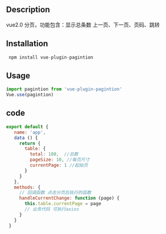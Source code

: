 
## Description

vue2.0 分页，功能包含：显示总条数 上一页、下一页、页码、跳转

## Installation

```javascript
 npm install vue-plugin-pagintion
```

## Usage

```javascript
import pagintion from 'vue-plugin-pagintion'
Vue.use(pagintion)
```

## code

```javascript
export default {
   name: 'app',
   data () {
     return {
       table: {
         total: 100,  //总数
         pageSize: 10, //每页尺寸
         currentPage: 1 //起始页
       }
     }
   },
   methods: {
     // 回调函数 点击分页后执行的函数
     handleCurrentChange: function (page) {
       this.table.currentPage = page
       // 业务代码 可执行axios
     }
   }
 }
```

